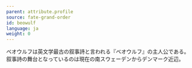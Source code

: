 ```yaml
---
parent: attribute.profile
source: fate-grand-order
id: beowulf
language: ja
weight: 0
---
```


ベオウルフは英文学最古の叙事詩と言われる『ベオウルフ』の主人公である。
叙事詩の舞台となっているのは現在の南スウェーデンからデンマーク近辺。

